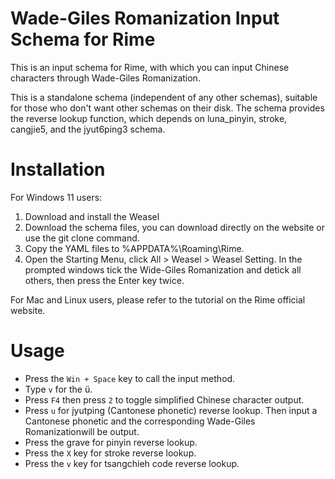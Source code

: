 # Wade-Giles Romanization Input Schema for Rime

This is an input schema for Rime, with which you can input Chinese characters through Wade-Giles Romanization.

This is a standalone schema (independent of any other schemas), suitable for those who don't want other schemas on their disk. 
The schema provides the reverse lookup function, which depends on luna_pinyin, stroke, cangjie5, and the jyut6ping3 schema.

# Installation

For Windows 11 users:
1. Download and install the Weasel
1. Download the schema files, you can download directly on the website or use the git clone command.
1. Copy the YAML files to %APPDATA%\Roaming\Rime.
1. Open the Starting Menu, click All > Weasel > Weasel Setting.
In the prompted windows tick the Wide-Giles Romanization and detick all others, then press the Enter key twice.

For Mac and Linux users, please refer to the tutorial on the Rime official website.

# Usage
- Press the `Win + Space` key to call the input method.
- Type `v` for the ü.
- Press `F4` then press `2` to toggle simplified Chinese character output.
- Press `u` for jyutping (Cantonese phonetic) reverse lookup. Then input a Cantonese phonetic and the corresponding Wade-Giles Romanizationwill be output.
- Press the grave for pinyin reverse lookup.
- Press the `X` key for stroke reverse lookup.
- Press the `v` key for tsangchieh code reverse lookup.
